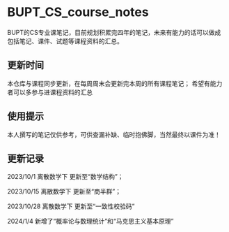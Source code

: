 # BUPT_CS_course_notes
BUPT的CS专业课笔记，目前规划积累完四年的笔记，未来有能力的话可以做成包括笔记、课件、试题等课程资料的汇总。
## 更新时间
本仓库与课程同步更新，在每周周末会更新完本周的所有课程笔记；
希望有能力者可以多参与进课程资料的汇总
## 使用提示
本人撰写的笔记仅供参考，可供查漏补缺、临时抱佛脚，当然最终以课件为准！
## 更新记录
2023/10/1 离散数学下 更新至“数学结构”；

2023/10/15 离散数学下 更新至“商半群”；

2023/10/28 离散数学下 更新至“一致性校验码”

2024/1/4 新增了“概率论与数理统计”和“马克思主义基本原理”
